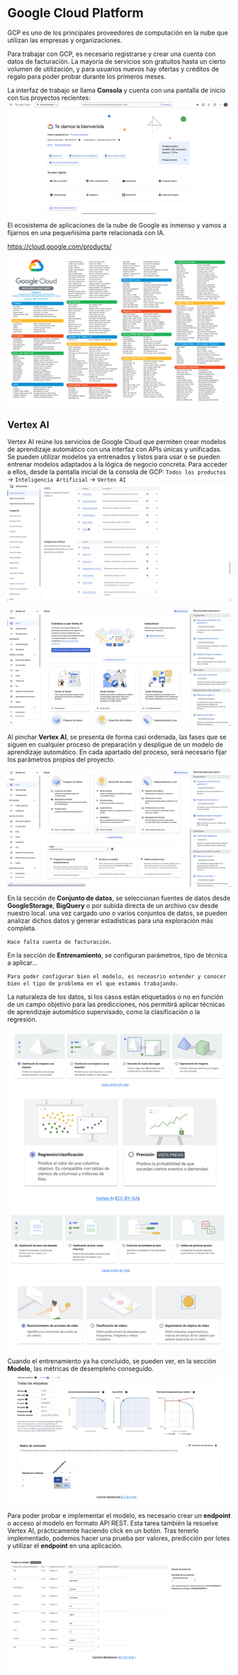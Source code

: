 # Google Cloud Platform
GCP es uno de los principales proveedores de computación en la nube que utilizan las empresas y organizaciones. 

Para trabajar con GCP, es necesario registrarse y crear una cuenta con datos de facturación. La mayoría de servicios son gratuitos hasta un cierto volumen de utilización, y para usuarios nuevos hay ofertas y créditos de regalo para poder probar durante los primeros meses. 

La interfaz de trabajo se llama **Consola** y cuenta con una pantalla de inicio con tus proyectos recientes:
![alt text](image.png)

El ecosistema de aplicaciones de la nube de Google es inmenso y vamos a fijarnos en una pequeñísima parte relacionada con IA.

https://cloud.google.com/products/

![alt text](image-1.png)

## Vertex AI
Vertex AI reúne los servicios de Google Cloud que permiten crear modelos de aprendizaje automático con una interfaz con APIs únicas y unificadas. Se pueden utilizar modelos ya entrenados y listos para usar o se pueden entrenar modelos adaptados a la lógica de negocio concreta.
Para acceder a ellos, desde la pantalla inicial de la consola de GCP: `Todos los productos` -> `Inteligencia Artificial` -> `Vertex AI`
![alt text](image-2.png)

![alt text](image-3.png)

Al pinchar **Vertex AI**, se presenta de forma casi ordenada, las fases que se siguen en cualquier proceso de preparación y despligue de un modelo de aprendizaje automático. En cada apartado del proceso, será necesario fijar los parámetros propios del proyecto.

![alt text](image-4.png)

En la sección de **Conjunto de datos**, se seleccionan fuentes de datos desde **GoogleStorage**, **BigQuery** o por subida directa de un archivo csv desde nuestro local. una vez cargado uno o varios conjuntos de datos, se pueden analizar dichos datos y generar estadísticas para una exploración más completa.

```{warning}
Hace falta cuenta de facturación.
```

En la sección de **Entrenamiento**, se configuran parámetros, tipo de técnica a aplicar...

```{warning}
Para poder configurar bien el modelo, es neceasrio entender y conocer bien el tipo de problema en el que estamos trabajando. 
```
La naturaleza de los datos, si los casos están etiquetados o no en función de un campo objetivo para las predicciones, nos permitirá aplicar técnicas de aprendizaje automático supervisado, como la clasificación o la regresión.

![alt text](image-5.png)
![alt text](image-6.png)
![alt text](image-7.png)
![alt text](image-8.png)

Cuando el entrenamiento ya ha concluido, se pueden ver, en la sección **Modelo**, las métricas de desempleño conseguido.
![alt text](image-9.png)

Para poder probar e implementar el modelo, es necesario crear un **endpoint** o acceso al modelo en formato API REST. Esta tarea también la resuelve Vertex AI, prácticamente haciendo click en un botón. Tras tenerlo implementado, podemos hacer una prueba por valores, predicción por lotes y utilizar el **endpoint** en una aplicación.

![alt text](image-10.png)

